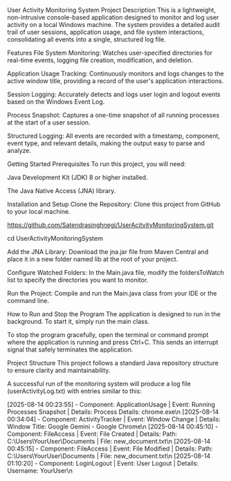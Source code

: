 User Activity Monitoring System
Project Description
This is a lightweight, non-intrusive console-based application designed to monitor and log user activity on a local Windows machine. The system provides a detailed audit trail of user sessions, application usage, and file system interactions, consolidating all events into a single, structured log file.

Features
File System Monitoring: Watches user-specified directories for real-time events, logging file creation, modification, and deletion.

Application Usage Tracking: Continuously monitors and logs changes to the active window title, providing a record of the user's application interactions.

Session Logging: Accurately detects and logs user login and logout events based on the Windows Event Log.

Process Snapshot: Captures a one-time snapshot of all running processes at the start of a user session.

Structured Logging: All events are recorded with a timestamp, component, event type, and relevant details, making the output easy to parse and analyze.

Getting Started
Prerequisites
To run this project, you will need:

Java Development Kit (JDK) 8 or higher installed.

The Java Native Access (JNA) library.

Installation and Setup
Clone the Repository: Clone this project from GitHub to your local machine.

https://github.com/Satendrasinghnegi/UserAcitvityMonitoringSystem.git

cd UserActivityMonitoringSystem

Add the JNA Library: Download the jna.jar file from Maven Central and place it in a new folder named lib at the root of your project.

Configure Watched Folders: In the Main.java file, modify the foldersToWatch list to specify the directories you want to monitor.

Run the Project: Compile and run the Main.java class from your IDE or the command line.

How to Run and Stop the Program
The application is designed to run in the background. To start it, simply run the main class.

To stop the program gracefully, open the terminal or command prompt where the application is running and press Ctrl+C. This sends an interrupt signal that safely terminates the application.

Project Structure
This project follows a standard Java repository structure to ensure clarity and maintainability.


A successful run of the monitoring system will produce a log file (userActivityLog.txt) with entries similar to this:

[2025-08-14 00:23:55] - Component: ApplicationUsage | Event: Running Processes Snapshot | Details: Process Details: chrome.exe\n
[2025-08-14 00:34:04] - Component: ActivityTracker | Event: Window Change | Details: Window Title: Google Gemini - Google Chrome\n
[2025-08-14 00:45:10] - Component: FileAccess | Event: File Created | Details: Path: C:\Users\YourUser\Documents | File: new_document.txt\n
[2025-08-14 00:45:15] - Component: FileAccess | Event: File Modified | Details: Path: C:\Users\YourUser\Documents | File: new_document.txt\n
[2025-08-14 01:10:20] - Component: LoginLogout | Event: User Logout | Details: Username: YourUser\n
